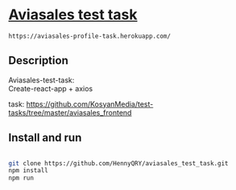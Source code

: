# [Aviasales test task](https://aviasales-profile-task.herokuapp.com/)
```https://aviasales-profile-task.herokuapp.com/```

## Description
Aviasales-test-task:  
Create-react-app + axios

task: https://github.com/KosyanMedia/test-tasks/tree/master/aviasales_frontend

## Install and run
```bash

git clone https://github.com/HennyQRY/aviasales_test_task.git
npm install
npm run

```
